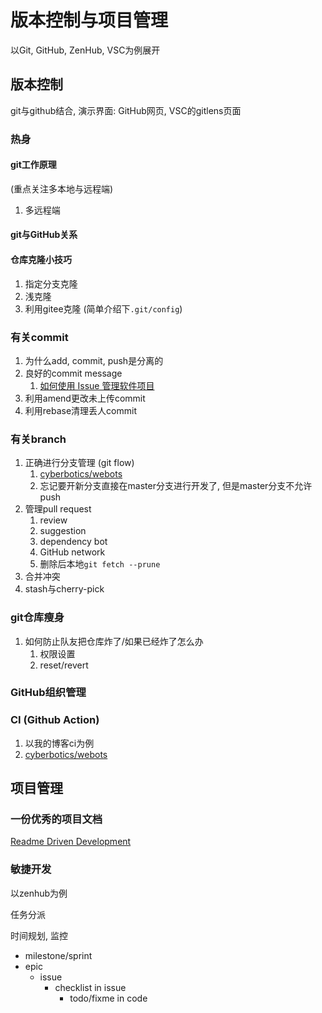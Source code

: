 # 版本控制与项目管理

以Git, GitHub, ZenHub, VSC为例展开

## 版本控制

git与github结合, 演示界面: GitHub网页, VSC的gitlens页面

### 热身

#### git工作原理

(重点关注多本地与远程端)

1. 多远程端

#### git与GitHub关系

#### 仓库克隆小技巧

1. 指定分支克隆
2. 浅克隆
3. 利用gitee克隆 (简单介绍下`.git/config`)

### 有关commit

1. 为什么add, commit, push是分离的
2. 良好的commit message
   1. [如何使用 Issue 管理软件项目](http://www.ruanyifeng.com/blog/2017/08/issue.html)
3. 利用amend更改未上传commit
4. 利用rebase清理丢人commit

### 有关branch

1. 正确进行分支管理 (git flow)
   1. [cyberbotics/webots](https://github.com/cyberbotics/webots)
   2. 忘记要开新分支直接在master分支进行开发了, 但是master分支不允许push
2. 管理pull request
   1. review
   2. suggestion
   3. dependency bot
   4. GitHub network
   5. 删除后本地`git fetch --prune`
3. 合并冲突
4. stash与cherry-pick

### git仓库瘦身

1. 如何防止队友把仓库炸了/如果已经炸了怎么办
   1. 权限设置
   2. reset/revert

### GitHub组织管理

### CI (Github Action)

1. 以我的博客ci为例
2. [cyberbotics/webots](https://github.com/cyberbotics/webots)

## 项目管理

### 一份优秀的项目文档

[Readme Driven Development](https://tom.preston-werner.com/2010/08/23/readme-driven-development.html)

### 敏捷开发

以zenhub为例

任务分派

时间规划, 监控

- milestone/sprint
- epic
  - issue
    - checklist in issue
      - todo/fixme in code
